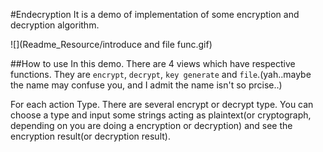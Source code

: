 #Endecryption
It is a demo of implementation of some encryption and decryption algorithm.

![](Readme_Resource/introduce and file func.gif)




##How to use
In this demo. There are 4 views which have respective functions. They are `encrypt`, `decrypt`, `key generate` and `file`.(yah..maybe the name may confuse you, and I admit the name isn't so prcise..)

For each action Type. There are several encrypt or decrypt type. You can choose a type and input some strings acting as plaintext(or cryptograph, depending on you are doing a encryption or decryption) and see the encryption result(or decryption result).

